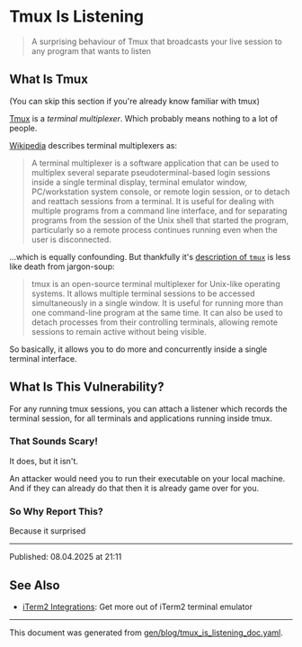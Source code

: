 # Tmux Is Listening

> A surprising behaviour of Tmux that broadcasts your live session to any program that wants to listen

## What Is Tmux

(You can skip this section if you're already know familiar with tmux)

[Tmux](https://github.com/tmux/tmux) is a _terminal multiplexer_. Which probably means nothing to a lot of people.

[Wikipedia](https://en.wikipedia.org/wiki/Terminal_multiplexer) describes terminal multiplexers as:

> A terminal multiplexer is a software application that can be used to multiplex several separate pseudoterminal-based login sessions inside a single terminal display, terminal emulator window, PC/workstation system console, or remote login session, or to detach and reattach sessions from a terminal. It is useful for dealing with multiple programs from a command line interface, and for separating programs from the session of the Unix shell that started the program, particularly so a remote process continues running even when the user is disconnected.

...which is equally confounding. But thankfully it's [description of `tmux`](https://en.wikipedia.org/wiki/Terminal_multiplexer) is less like death from jargon-soup:

> tmux is an open-source terminal multiplexer for Unix-like operating systems. It allows multiple terminal sessions to be accessed simultaneously in a single window. It is useful for running more than one command-line program at the same time. It can also be used to detach processes from their controlling terminals, allowing remote sessions to remain active without being visible.

So basically, it allows you to do more and concurrently inside a single terminal interface.

## What Is This Vulnerability?

For any running tmux sessions, you can attach a listener which records the terminal session, for all terminals and applications running inside tmux.

### That Sounds Scary!

It does, but it isn't.

An attacker would need you to run their executable on your local machine. And if they can already do that then it is already game over for you.

### So Why Report This?

Because it surprised

<hr>

Published: 08.04.2025 at 21:11

## See Also

* [iTerm2 Integrations](../integrations/iterm2.md):
  Get more out of iTerm2 terminal emulator

<hr/>

This document was generated from [gen/blog/tmux_is_listening_doc.yaml](https://github.com/lmorg/murex/blob/master/gen/blog/tmux_is_listening_doc.yaml).